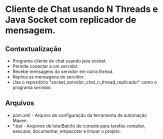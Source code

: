 # Cliente de Chat usando N Threads e Java Socket com replicador de mensagem.

## Contextualização

- Programa cliente do chat usando java socket.
- Permite conectar a um servidor.
- Recebe mensagens do servidor em outra thread.
- Replica as mensagens do servidor.
- Use o repositório "socket_servidor_chat_n_thread_replicador" como o programa servidor.

## Arquivos

- pom.xml - Arquivo de configuração da ferramenta de automação Maven.
- *.bat - Arquivos de lote(Batch) de console para tarefas compilar, executar, documentar, empacotar e limpar o projeto.
